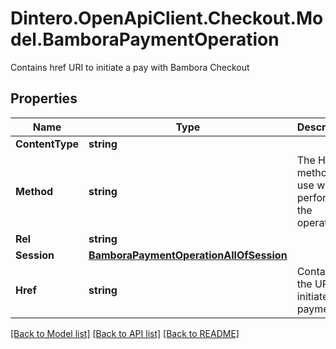 # Dintero.OpenApiClient.Checkout.Model.BamboraPaymentOperation
Contains href URI to initiate a pay with Bambora Checkout 

## Properties

Name | Type | Description | Notes
------------ | ------------- | ------------- | -------------
**ContentType** | **string** |  | [optional] 
**Method** | **string** | The HTTP method to use when performing the operation  | [optional] 
**Rel** | **string** |  | 
**Session** | [**BamboraPaymentOperationAllOfSession**](BamboraPaymentOperationAllOfSession.md) |  | 
**Href** | **string** | Contains the URI to initiate a payment.  | 

[[Back to Model list]](../README.md#documentation-for-models) [[Back to API list]](../README.md#documentation-for-api-endpoints) [[Back to README]](../README.md)

